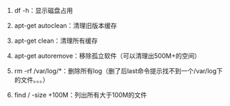 1. df -h：显示磁盘占用

2. apt-get autoclean：清理旧版本缓存

3. apt-get clean：清理所有缓存

4. apt-get autoremove：移除孤立软件（可以清理出500M+的空间）

5. rm -rf /var/log/*：删除所有log（删了后last命令提示找不到一个/var/log下的文件。。。）

6. find / -size +100M：列出所有大于100M的文件

